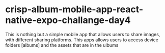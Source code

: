# crisp-album-mobile-app-react-native-expo-challange-day4
This is nothing but a simple mobile app that allows users to share images, with different sharing platforms. This apps allows users to access device folders [albums] and the assets that are in the ulbums
